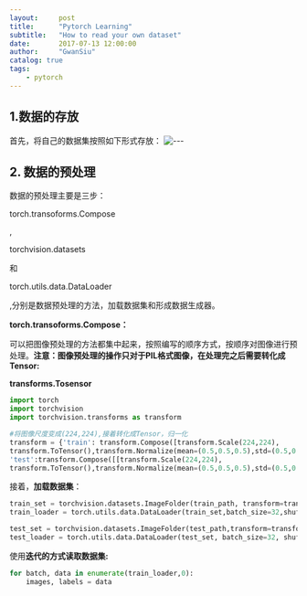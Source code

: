 ```yaml
---
layout:     post
title:      "Pytorch Learning"
subtitle:   "How to read your own dataset"
date:       2017-07-13 12:00:00
author:     "GwanSiu"
catalog: true
tags:
    - pytorch
---
```


## 1.数据的存放
首先，将自己的数据集按照如下形式存放：
![---][1]

## 2. 数据的预处理
数据的预处理主要是三步：<p>torch.transoforms.Compose</p>,<p>torchvision.datasets</p>和<p>torch.utils.data.DataLoader</p>,分别是数据预处理的方法，加载数据集和形成数据生成器。

**<p>torch.transoforms.Compose：</p>** 可以把图像预处理的方法都集中起来，按照编写的顺序方式，按顺序对图像进行预处理。**注意：图像预处理的操作只对于PIL格式图像，在处理完之后需要转化成Tensor:<p>transforms.Tosensor</p>**  

```python
import torch
import torchvision
import torchvision.transforms as transform

#将图像尺度变成(224,224),接着转化成Tensor，归一化
transform = {'train': transform.Compose([transform.Scale(224,224),
transform.ToTensor(),transform.Normalize(mean=(0.5,0.5,0.5),std=(0.5,0.5,0.5))]),
'test':transform.Compose([[transform.Scale(224,224),
transform.ToTensor(),transform.Normalize(mean=(0.5,0.5,0.5),std=(0.5,0.5,0.5))])}   
```

接着，**加载数据集**：

```python
train_set = torchvision.datasets.ImageFolder(train_path, transform=transform['train'])
train_loader = torch.utils.data.DataLoader(train_set,batch_size=32,shuffle=True,num_workers=2)

test_set = torchvision.datasets.ImageFolder(test_path,transform=transform['test'])
test_loader = torch.utils.data.DataLoader(test_set, batch_size=32, shuffle=True, num_workers=2)
```
使用**迭代的方式读取数据集:**

```python
for batch, data in enumerate(train_loader,0):
    images, labels = data
```




















[1]: http://static.zybuluo.com/GwanSiu/0hfowvav2axd1ggtjs0hdqpu/image.png


